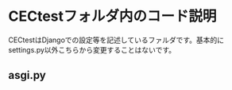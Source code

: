 # CECtestフォルダ内のコード説明
CECtestはDjangoでの設定等を記述しているファルダです。基本的にsettings.py以外こちらから変更することはないです。

## asgi.py
